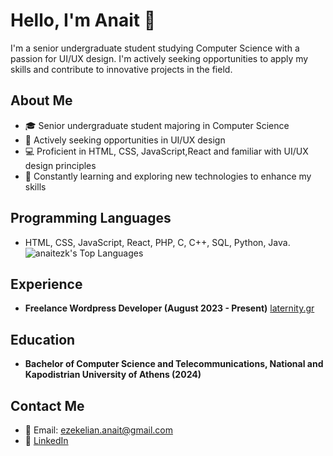 # Hello, I'm Anait 👋

I'm a senior undergraduate student studying Computer Science with a passion for UI/UX design. I'm actively seeking opportunities to apply my skills and contribute to innovative projects in the field.

## About Me

- 🎓 Senior undergraduate student majoring in Computer Science
- 💼 Actively seeking opportunities in UI/UX design
- 💻 Proficient in HTML, CSS, JavaScript,React and familiar with UI/UX design principles
- 🌱 Constantly learning and exploring new technologies to enhance my skills

## Programming Languages

- HTML, CSS, JavaScript, React, PHP, C, C++, SQL, Python, Java.
![anaitezk's Top Languages](https://github-readme-stats.vercel.app/api/top-langs/?username=anaitezk&theme=monokai&show_icons=true&hide_border=false&layout=compact)

## Experience

- **Freelance Wordpress Developer (August 2023 - Present)**
  [laternity.gr](https://www.laternity.gr/) 

## Education

- **Bachelor of Computer Science and Telecommunications, National and Kapodistrian University of Athens (2024)**

## Contact Me

- 📧 Email: [ezekelian.anait@gmail.com](mailto:ezekelian.anait@gmail.com)
- 💼 [LinkedIn](https://www.linkedin.com/in/anaitezk)
